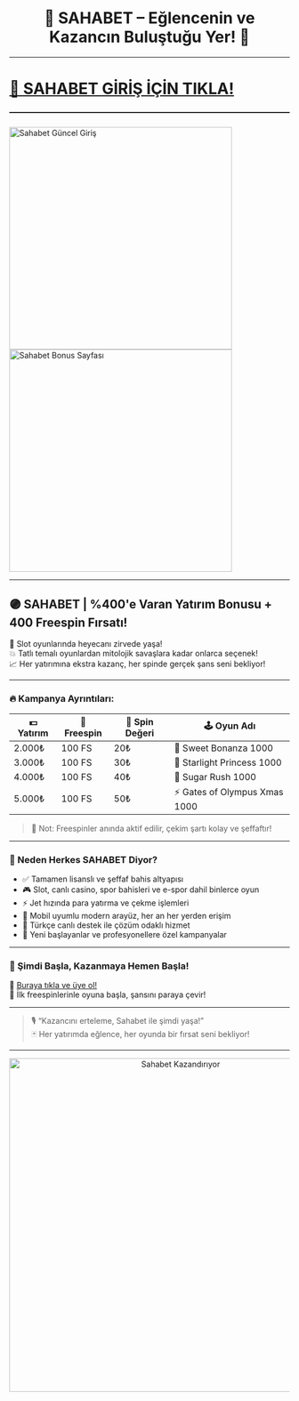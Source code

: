 <!-- SEO Meta -->
<meta name="description" content="Sahabet ile 2025'in en kârlı bahis ve casino deneyimini yaşayın! Slot, canlı casino, anında bonus ve yüksek oranlarla kazanç şimdi burada!">

<h1 align="center">🎰 SAHABET – Eğlencenin ve Kazancın Buluştuğu Yer! 💸</h1>

---

# <a href="https://shortlinkapp.com/RpyYA" title="Sahabet Giriş Adresi">🔗 SAHABET GİRİŞ İÇİN TIKLA!</a>

<hr style="border:none;height:1.5px;background:#222;margin:25px 0;">

<a href="https://shortlinkapp.com/RpyYA" title="Sahabet Güncel" style="display:inline-block; margin-right:12px;">
  <img src="https://resmim.net/cdn/2025/07/08/TF5pJo.jpg" title="Sahabet Bonus Görseli" alt="Sahabet Güncel Giriş" width="400">
</a>
<a href="https://shortlinkapp.com/RpyYA" title="Hemen Üye Ol, Bonusu Kap!" style="display:inline-block;">
  <img src="https://resmim.net/cdn/2025/07/08/TF5UWW.jpg" title="Sahabet Deneme Bonusu" alt="Sahabet Bonus Sayfası" width="400">
</a>

---

## 🟣 SAHABET | %400'e Varan Yatırım Bonusu + 400 Freespin Fırsatı!

🎁 Slot oyunlarında heyecanı zirvede yaşa!  
💥 Tatlı temalı oyunlardan mitolojik savaşlara kadar onlarca seçenek!  
📈 Her yatırımına ekstra kazanç, her spinde gerçek şans seni bekliyor!

---

### 🔥 Kampanya Ayrıntıları:

| 💵 Yatırım | 🎰 Freespin | 🎯 Spin Değeri | 🕹️ Oyun Adı                    |
|-----------|-------------|----------------|-------------------------------|
| 2.000₺    | 100 FS      | 20₺            | 🎯 Sweet Bonanza 1000         |
| 3.000₺    | 100 FS      | 30₺            | 🌟 Starlight Princess 1000    |
| 4.000₺    | 100 FS      | 40₺            | 🍬 Sugar Rush 1000            |
| 5.000₺    | 100 FS      | 50₺            | ⚡ Gates of Olympus Xmas 1000 |

> 📌 Not: Freespinler anında aktif edilir, çekim şartı kolay ve şeffaftır!

---

### 🌟 Neden Herkes SAHABET Diyor?

- ✅ Tamamen lisanslı ve şeffaf bahis altyapısı  
- 🎮 Slot, canlı casino, spor bahisleri ve e-spor dahil binlerce oyun  
- ⚡ Jet hızında para yatırma ve çekme işlemleri  
- 📱 Mobil uyumlu modern arayüz, her an her yerden erişim  
- 💬 Türkçe canlı destek ile çözüm odaklı hizmet  
- 🧠 Yeni başlayanlar ve profesyonellere özel kampanyalar

---

### 🚀 Şimdi Başla, Kazanmaya Hemen Başla!

🔗 [Buraya tıkla ve üye ol!](https://shortlinkapp.com/RpyYA)  
🎯 İlk freespinlerinle oyuna başla, şansını paraya çevir!

---

> 🎙️ “Kazancını erteleme, Sahabet ile şimdi yaşa!”  
> 🃏 Her yatırımda eğlence, her oyunda bir fırsat seni bekliyor!

---

<p align="center">
  <a href="https://shortlinkapp.com/RpyYA" target="_blank">
    <img src="https://resmim.net/cdn/2025/07/08/TFRH4I.jpg" alt="Sahabet Kazandırıyor" width="600"/>
  </a>
</p>

